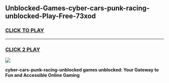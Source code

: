 
## Unblocked-Games-cyber-cars-punk-racing-unblocked-Play-Free-73xod
<h3>
<a href="https://premium76.site?title=cyber-cars-punk-racing-unblocked&ref=12A">CLICK TO PLAY</a></h3>
<hr>

<h3>
<a href="https://premium76.site?title=cyber-cars-punk-racing-unblocked&ref=12A">CLICK 2 PLAY</a>
  
</h3>

<a href="https://premium76.site?title=cyber-cars-punk-racing-unblocked&ref=12A"><img src="https://clearcache.store/games.png"></a>


**cyber-cars-punk-racing-unblocked games unblocked: Your Gateway to Fun and Accessible Online Gaming**

